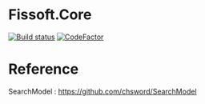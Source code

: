 # Fissoft.Core

[![Build status](https://ci.appveyor.com/api/projects/status/m57kd1qmwttgx5tj?svg=true)](https://ci.appveyor.com/project/chsword/fissoft-core)
[![CodeFactor](https://www.codefactor.io/repository/github/fissoft/fissoft.core/badge)](https://www.codefactor.io/repository/github/fissoft/fissoft.core)


# Reference

SearchModel : https://github.com/chsword/SearchModel